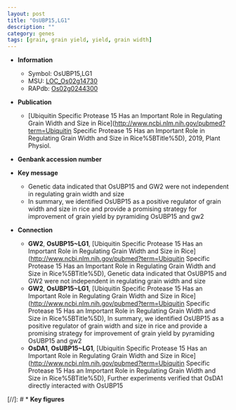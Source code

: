 ```yaml
---
layout: post
title: "OsUBP15,LG1"
description: ""
category: genes
tags: [grain, grain yield, yield, grain width]
---
```


* **Information**  
    + Symbol: OsUBP15,LG1  
    + MSU: [LOC_Os02g14730](http://rice.plantbiology.msu.edu/cgi-bin/ORF_infopage.cgi?orf=LOC_Os02g14730)  
    + RAPdb: [Os02g0244300](http://rapdb.dna.affrc.go.jp/viewer/gbrowse_details/irgsp1?name=Os02g0244300)  

* **Publication**  
    + [Ubiquitin Specific Protease 15 Has an Important Role in Regulating Grain Width and Size in Rice](http://www.ncbi.nlm.nih.gov/pubmed?term=Ubiquitin Specific Protease 15 Has an Important Role in Regulating Grain Width and Size in Rice%5BTitle%5D), 2019, Plant Physiol.

* **Genbank accession number**  

* **Key message**  
    + Genetic data indicated that OsUBP15 and GW2 were not independent in regulating grain width and size
    + In summary, we identified OsUBP15 as a positive regulator of grain width and size in rice and provide a promising strategy for improvement of grain yield by pyramiding OsUBP15 and gw2

* **Connection**  
    + __GW2__, __OsUBP15~LG1__, [Ubiquitin Specific Protease 15 Has an Important Role in Regulating Grain Width and Size in Rice](http://www.ncbi.nlm.nih.gov/pubmed?term=Ubiquitin Specific Protease 15 Has an Important Role in Regulating Grain Width and Size in Rice%5BTitle%5D),  Genetic data indicated that OsUBP15 and GW2 were not independent in regulating grain width and size
    + __GW2__, __OsUBP15~LG1__, [Ubiquitin Specific Protease 15 Has an Important Role in Regulating Grain Width and Size in Rice](http://www.ncbi.nlm.nih.gov/pubmed?term=Ubiquitin Specific Protease 15 Has an Important Role in Regulating Grain Width and Size in Rice%5BTitle%5D),  In summary, we identified OsUBP15 as a positive regulator of grain width and size in rice and provide a promising strategy for improvement of grain yield by pyramiding OsUBP15 and gw2
    + __OsDA1__, __OsUBP15~LG1__, [Ubiquitin Specific Protease 15 Has an Important Role in Regulating Grain Width and Size in Rice](http://www.ncbi.nlm.nih.gov/pubmed?term=Ubiquitin Specific Protease 15 Has an Important Role in Regulating Grain Width and Size in Rice%5BTitle%5D),  Further experiments verified that OsDA1  directly interacted with OsUBP15

[//]: # * **Key figures**  


